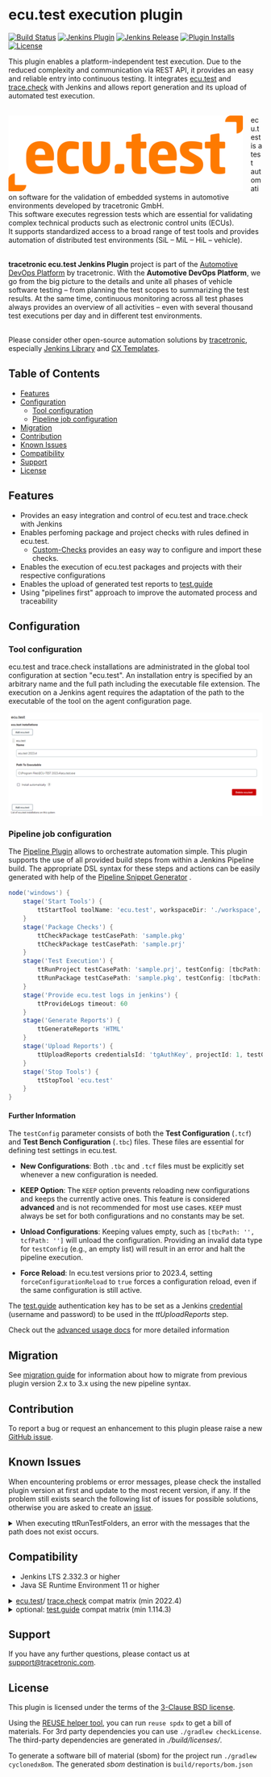 # ecu.test execution plugin

[![Build Status](https://ci.jenkins.io/buildStatus/icon?job=plugins/ecu-test-execution-plugin/main)](https://ci.jenkins.io/job/plugins/job/ecu-test-execution-plugin/job/main) [![Jenkins Plugin](https://img.shields.io/jenkins/plugin/v/ecu-test-execution.svg)](https://plugins.jenkins.io/ecu-test-execution) [![Jenkins Release](https://img.shields.io/github/release/jenkinsci/ecu-test-execution-plugin.svg?label=changelog&color=orange)](https://github.com/jenkinsci/ecu-test-execution-plugin/releases) [![Plugin Installs](https://img.shields.io/jenkins/plugin/i/ecu-test-execution.svg?color=blue&logo=jenkins&logoColor=white)](https://plugins.jenkins.io/ecu-test-execution) [![License](https://img.shields.io/badge/license-3--clause%20BSD-blue.svg?style=flat&logo=opensourceinitiative&logoColor=white&color=green)](https://github.com/jenkinsci/ecu-test-execution-plugin/blob/main/LICENSE)

This plugin enables a platform-independent test execution. Due to the reduced complexity and communication via REST API,
it provides an easy and reliable entry into continuous testing. It integrates
[ecu.test](https://www.tracetronic.com/products/ecu-test)
and [trace.check](https://www.tracetronic.com/products/trace-check/) with Jenkins and allows report generation and its
upload of
automated test execution.<br><br>

<img src="docs/images/ecu.test.png" align="left" alt="ecu.test Logo" style="padding-right: 15px;height:150px"> 

ecu.test is a test automation software for the validation of embedded systems in automotive environments developed by
tracetronic GmbH.<br/>
This software executes regression tests which are essential for validating complex technical products such as electronic
control units (ECUs).<br/>
It supports standardized access to a broad range of test tools and provides automation of distributed test
environments (SiL – MiL – HiL – vehicle).<br><br>

**tracetronic ecu.test Jenkins Plugin** project is part of
the [Automotive DevOps Platform](https://www.tracetronic.com/products/automotive-devops-platform/) by tracetronic. With
the **Automotive DevOps Platform**, we go from the big picture to the details and unite all phases of vehicle software
testing – from planning the test scopes to summarizing the test results. At the same time, continuous monitoring across
all test phases always provides an overview of all activities – even with several thousand test executions per day and
in different test environments.<br><br>

Please consider other open-source automation solutions by [tracetronic](https://github.com/tracetronic?type=source),
especially [Jenkins Library](https://github.com/tracetronic/jenkins-library)
and [CX Templates](https://github.com/tracetronic/cx-templates).

## Table of Contents

- [Features](#features)
- [Configuration](#configuration)
    - [Tool configuration](#tool-configuration)
    - [Pipeline job configuration](#pipeline-job-configuration)
- [Migration](#migration)
- [Contribution](#contribution)
- [Known Issues](#known-issues)
- [Compatibility](#compatibility)
- [Support](#support)
- [License](#license)

## Features

- Provides an easy integration and control of ecu.test and trace.check with Jenkins
- Enables perfoming package and project checks with rules defined in ecu.test.
    - [Custom-Checks](https://github.com/tracetronic/ecu-test_custom-checks) provides an easy way to configure and
      import these checks.
- Enables the execution of ecu.test packages and projects with their respective configurations
- Enables the upload of generated test reports to [test.guide](https://www.tracetronic.com/products/test-guide/)
- Using "pipelines first" approach to improve the automated process and traceability

## Configuration

### Tool configuration

ecu.test and trace.check installations are administrated in the global tool configuration at section "ecu.test". An
installation entry
is specified by an arbitrary name and the full path including the executable file extension. The execution on a Jenkins
agent requires
the adaptation of the path to the executable of the tool on the agent configuration page.

![ecu.test](docs/images/ecu.test-config.png "ecu.test-config")

### Pipeline job configuration

The [Pipeline Plugin](https://plugins.jenkins.io/workflow-aggregator) allows to orchestrate automation simple. This
plugin supports the use of all provided build steps from within a Jenkins Pipeline build. The appropriate DSL syntax for
these steps and actions can be easily generated with help of
the [Pipeline Snippet Generator](https://github.com/jenkinsci/pipeline-plugin/blob/master/TUTORIAL.md#exploring-the-snippet-generator)
.

```groovy
node('windows') {
    stage('Start Tools') {
        ttStartTool toolName: 'ecu.test', workspaceDir: './workspace', settingsDir: './settings'
    }
    stage('Package Checks') {
        ttCheckPackage testCasePath: 'sample.pkg'
        ttCheckPackage testCasePath: 'sample.prj'
    }
    stage('Test Execution') {
        ttRunProject testCasePath: 'sample.prj', testConfig: [tbcPath: 'sample.tbc', tcfPath: 'sample.tcf', constants: [[label: 'sample', value: '123']]]
        ttRunPackage testCasePath: 'sample.pkg', testConfig: [tbcPath: '', tcfPath: '', forceConfigurationReload: true, constants: [[label: 'sample', value: '\'sampleValue\'']]]
    }
    stage('Provide ecu.test logs in jenkins') {
        ttProvideLogs timeout: 60
    }
    stage('Generate Reports') {
        ttGenerateReports 'HTML'
    }
    stage('Upload Reports') {
        ttUploadReports credentialsId: 'tgAuthKey', projectId: 1, testGuideUrl: 'http://HOST:Port'
    }
    stage('Stop Tools') {
        ttStopTool 'ecu.test'
    }
}
```
#### Further Information

The `testConfig` parameter consists of both the **Test Configuration** (`.tcf`) and **Test Bench Configuration** (`.tbc`) files. These files are essential for defining test settings in ecu.test.

- **New Configurations**: Both `.tbc` and `.tcf` files must be explicitly set whenever a new configuration is needed.

- **KEEP Option**: The `KEEP` option prevents reloading new configurations and keeps the currently active ones. 
This feature is considered **advanced** and is not recommended for most use cases.
`KEEP` must always be set for both configurations and no constants may be set.

- **Unload Configurations**: Keeping values empty, such as `[tbcPath: '', tcfPath: '']` will unload the configuration.
Providing an invalid data type for `testConfig` (e.g., an empty list) will result in an error and halt the pipeline execution.

- **Force Reload**: In ecu.test versions prior to 2023.4, setting `forceConfigurationReload` to `true` forces a configuration reload, even if the same configuration is still active.

The [test.guide](https://www.tracetronic.com/products/test-guide/) authentication key has to be set as a Jenkins
[credential](https://www.jenkins.io/doc/book/using/using-credentials/) (username and password) to be used in the
*ttUploadReports* step.

Check out the [advanced usage docs](./docs/AdvancedUsage.md) for more detailed information

## Migration

See [migration guide](docs/Migration.md) for information about how to migrate from previous plugin version 2.x to 3.x
using the new pipeline syntax.

## Contribution

To report a bug or request an enhancement to this plugin please raise a
new [GitHub issue](https://github.com/jenkinsci/ecu-test-execution-plugin/issues/new/choose).

## Known Issues

When encountering problems or error messages, please check the installed plugin version at first and update to the most
recent version, if any.
If the problem still exists search the following list of issues for possible solutions, otherwise you are asked to
create an [issue](#contribution).

<details>
    <summary>When executing ttRunTestFolders, an error with the messages that the path does not exist occurs.</summary>

> This is an issue related to the path resolution. In order to resolve paths correctly, ecu.test needs to be run either
> on the server, or on a machine together with the step-executing Jenkins agent. This means in particular, that, when
> using a containerized version of ecu.test, the executing Jenkins agent needs to be within the same container.
</details>

## Compatibility

- Jenkins LTS 2.332.3 or higher
- Java SE Runtime Environment 11 or higher

 <details>
    <summary><a href="https://www.tracetronic.com/products/ecu-test">ecu.test</a>/
    <a href="https://www.tracetronic.com/products/trace-check/">trace.check</a> compat matrix (min 2022.4) </summary>

| Version |    latest - 3.5    |     3.4 - 3.1      |        3.0         |
|:-------:|:------------------:|:------------------:|:------------------:|
| 2024.2  | :heavy_check_mark: |        :x:         |        :x:         |
| 2024.1  | :heavy_check_mark: | :heavy_check_mark: |        :x:         |
| 2023.4  | :heavy_check_mark: | :heavy_check_mark: |        :x:         |
| 2023.3  | :heavy_check_mark: | :heavy_check_mark: |        :x:         |
| 2023.2  | :heavy_check_mark: | :heavy_check_mark: | :heavy_check_mark: |
| 2023.1  | :heavy_check_mark: | :heavy_check_mark: | :heavy_check_mark: |
| 2022.4  | :heavy_check_mark: | :heavy_check_mark: | :heavy_check_mark: |

:warning: Please note that compatibility for trace.check is only warranted for __Windows__ OS.

</details>
<details>
    <summary>optional: <a href="https://www.tracetronic.com/products/test-guide">test.guide</a> compat matrix (min 1.114.3)</summary>

| Version |    latest - 3.0    |
|:-------:|:------------------:|
| 1.147.0 | :heavy_check_mark: |
| 1.142.0 | :heavy_check_mark: |

 </details>

## Support

If you have any further questions, please contact us at [support@tracetronic.com](mailto:support@tracetronic.com).

## License

This plugin is licensed under the terms of the [3-Clause BSD license](LICENSES/BSD-3-Clause.txt).

Using the [REUSE helper tool](https://github.com/fsfe/reuse-tool), you can run `reuse spdx` to get a bill of materials.
For 3rd party dependencies you can use `./gradlew checkLicense`. The third-party dependencies are generated in
_./build/licenses/_.

To generate a software bill of material (sbom) for the project run ```./gradlew cyclonedxBom```. The generated _sbom_
destination is ```build/reports/bom.json```
